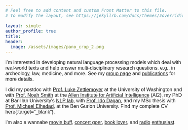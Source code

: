 ```yaml
---
# Feel free to add content and custom Front Matter to this file.
# To modify the layout, see https://jekyllrb.com/docs/themes/#overriding-theme-defaults

layout: single
author_profile: true
title: 
header:
  image: /assets/images/pano_crop_2.png
---
```

<head>
  <meta name="viewport" content="width=device-width, initial-scale=1">
  <link rel="stylesheet" href="https://maxcdn.bootstrapcdn.com/bootstrap/3.3.7/css/bootstrap.min.css">
  <link rel="icon" href="assets/images/logo.png">
  <script src="https://ajax.googleapis.com/ajax/libs/jquery/3.1.1/jquery.min.js"></script>
  <script src="https://maxcdn.bootstrapcdn.com/bootstrap/3.3.7/js/bootstrap.min.js"></script>
<style>
        body {
           font-size: 16px !important;
           color: #2020131;
           font-family: Nunito, sans-serif;
         }
         h3 {
           font-size: 20px;                   
         }
         h2 {
           font-size: 22px;
         }
         h1 {
           font-size: 24px;
         }
  </style>

</head>



I’m interested in developing natural language processing models which deal with real-world texts and
help answer multi-disciplinary research questions, e.g., in archeology, law, medicine, and more.
See my [group page](group) and [publications](publications) for more details.

I did my postdoc with <a href="https://www.cs.washington.edu/people/faculty/lsz" target="_blank">Prof. Luke Zettlemoyer</a> at the University of Washington and with <a href="https://homes.cs.washington.edu/~nasmith/" target="_blank">Prof. Noah Smith</a> at the
                                  <a href="http://allenai.org" target="_blank">Allen Institute for Artificial Intelligence</a> (AI2),
                                  my PhD at Bar-Ilan University's <a href="http://u.cs.biu.ac.il/~nlp/" target="_blank">NLP lab</a>, with <a href="http://u.cs.biu.ac.il/~dagan/" target="_blank">Prof. Ido Dagan</a>, and my MSc thesis with <a href = "http://www.cs.bgu.ac.il/~elhadad" target="_blank">Prof. Michael Elhadad</a>, at the Ben Gurion University.
Find my complete CV [here](assets/docs/cv.pdf){:target="_blank"}.

I'm also a wannabe <a href="https://letterboxd.com/gabistanovsky/films/diary/" target="_blank">movie buff</a>, <a href="http://www.setlist.fm/concerts/Gabis" target="_blank">concert goer</a>, <a href="https://www.goodreads.com/user/show/24306303-gabriel-stanovsky" target="_blank">book lover</a>, 
						and <a href="https://tunein.com/user/gabrielsatanovsky/" target="_blank">radio</a> <a href="https://www.mixcloud.com/gabriel-satanovsky/" target="_blank">enthusiast</a>.





				
